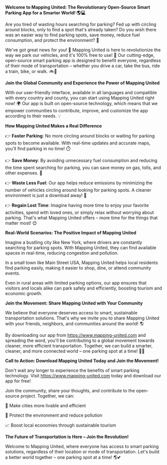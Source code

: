 **Welcome to Mapping United: The Revolutionary Open-Source Smart Parking App for a Smarter World! 🌎💻**

Are you tired of wasting hours searching for parking? Fed up with circling around blocks, only to find a spot that's already taken? Do you wish there was an easier way to find parking spots, save money, reduce fuel consumption, and protect the environment? 🚀

We've got great news for you! 🎉 Mapping United is here to revolutionize the way we park our vehicles, and it's 100% free to use! 💸 Our cutting-edge, open-source smart parking app is designed to benefit everyone, regardless of their mode of transportation – whether you drive a car, take the bus, ride a train, bike, or walk. 🚲🚌

**Join the Global Community and Experience the Power of Mapping United**

With our user-friendly interface, available in all languages and compatible with every country and county, you can start using Mapping United right now! 🌍 Our app is built on open-source technology, which means that we empower communities to contribute, improve, and customize the app according to their needs. 💡

**How Mapping United Makes a Real Difference**

👉 **Faster Parking**: No more circling around blocks or waiting for parking spots to become available. With real-time updates and accurate maps, you'll find parking in no time! ⏱️

👉 **Save Money**: By avoiding unnecessary fuel consumption and reducing the time spent searching for parking, you can save money on gas, tolls, and other expenses. 💸

👉 **Waste Less Fuel**: Our app helps reduce emissions by minimizing the number of vehicles circling around looking for parking spots. A cleaner environment is just a download away! 🌿

👉 **Regain Lost Time**: Imagine having more time to enjoy your favorite activities, spend with loved ones, or simply relax without worrying about parking. That's what Mapping United offers – more time for the things that matter most! 😊

**Real-World Scenarios: The Positive Impact of Mapping United**

Imagine a bustling city like New York, where drivers are constantly searching for parking spots. With Mapping United, they can find available spaces in real-time, reducing congestion and pollution.

In a small town like Main Street USA, Mapping United helps local residents find parking easily, making it easier to shop, dine, or attend community events.

Even in rural areas with limited parking options, our app ensures that visitors and locals alike can park safely and efficiently, boosting tourism and economic growth.

**Join the Movement: Share Mapping United with Your Community**

We believe that everyone deserves access to smart, sustainable transportation solutions. That's why we invite you to share Mapping United with your friends, neighbors, and communities around the world! 🌎

By downloading our app from https://www.mapping-united.com and spreading the word, you'll be contributing to a global movement towards cleaner, more efficient transportation. Together, we can build a smarter, cleaner, and more connected world – one parking spot at a time! 🚀💪

**Call to Action: Download Mapping United Today and Join the Movement!**

Don't wait any longer to experience the benefits of smart parking technology. Visit https://www.mapping-united.com today and download our app for free!

Join the community, share your thoughts, and contribute to the open-source project. Together, we can:

🌟 Make cities more livable and efficient

💚 Protect the environment and reduce pollution

📈 Boost local economies through sustainable tourism

**The Future of Transportation is Here – Join the Revolution!**

Welcome to Mapping United, where everyone has access to smart parking solutions, regardless of their location or mode of transportation. Let's build a better world together – one parking spot at a time! 🌎💕